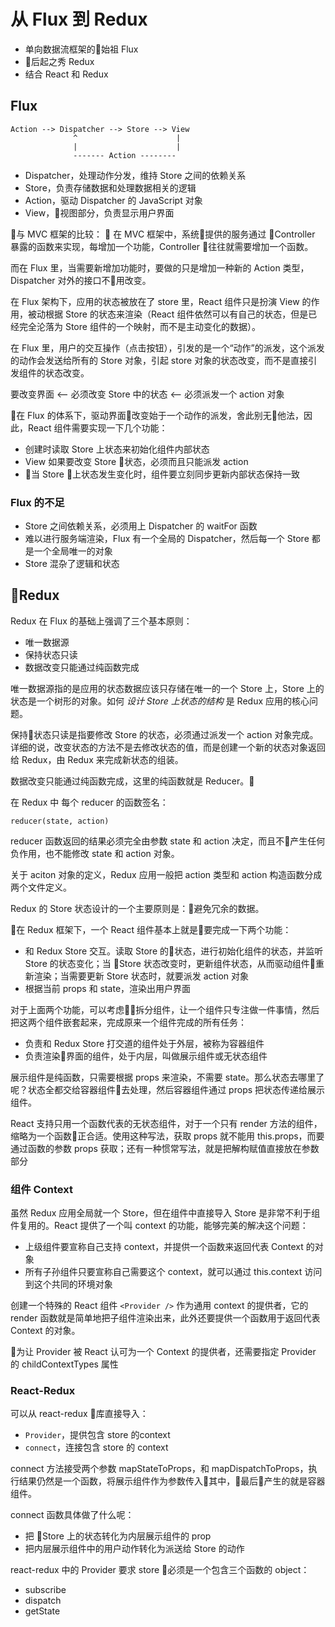 # 从 Flux 到 Redux

- 单向数据流框架的始祖 Flux
- 后起之秀 Redux
- 结合 React 和 Redux

## Flux

```
Action --> Dispatcher --> Store --> View
              ^                      |
              |                      |
              ------- Action --------
```

- Dispatcher，处理动作分发，维持 Store 之间的依赖关系
- Store，负责存储数据和处理数据相关的逻辑
- Action，驱动 Dispatcher 的 JavaScript 对象
- View，视图部分，负责显示用户界面

与 MVC 框架的比较：

在 MVC 框架中，系统提供的服务通过 Controller 暴露的函数来实现，每增加一个功能，Controller 往往就需要增加一个函数。

而在 Flux 里，当需要新增加功能时，要做的只是增加一种新的 Action 类型，Dispatcher 对外的接口不用改变。

在 Flux 架构下，应用的状态被放在了 store 里，React 组件只是扮演 View 的作用，被动根据 Store 的状态来渲染（React 组件依然可以有自己的状态，但是已经完全沦落为 Store 组件的一个映射，而不是主动变化的数据）。

在 Flux 里，用户的交互操作（点击按钮），引发的是一个“动作”的派发，这个派发的动作会发送给所有的 Store 对象，引起 store 对象的状态改变，而不是直接引发组件的状态改变。

要改变界面 <-- 必须改变 Store 中的状态 <-- 必须派发一个 action 对象

在 Flux 的体系下，驱动界面改变始于一个动作的派发，舍此别无他法，因此，React 组件需要实现一下几个功能：

- 创建时读取 Store 上状态来初始化组件内部状态
- View 如果要改变 Store 状态，必须而且只能派发 action
- 当 Store 上状态发生变化时，组件要立刻同步更新内部状态保持一致

### Flux 的不足

- Store 之间依赖关系，必须用上 Dispatcher 的 waitFor 函数
- 难以进行服务端渲染，Flux 有一个全局的 Dispatcher，然后每一个 Store 都是一个全局唯一的对象
- Store 混杂了逻辑和状态


## Redux 

Redux 在 Flux 的基础上强调了三个基本原则：

- 唯一数据源
- 保持状态只读
- 数据改变只能通过纯函数完成

唯一数据源指的是应用的状态数据应该只存储在唯一的一个 Store 上，Store 上的状态是一个树形的对象。如何 _设计 Store 上状态的结构_ 是 Redux 应用的核心问题。

保持状态只读是指要修改 Store 的状态，必须通过派发一个 action 对象完成。详细的说，改变状态的方法不是去修改状态的值，而是创建一个新的状态对象返回给 Redux，由 Redux 来完成新状态的组装。

数据改变只能通过纯函数完成，这里的纯函数就是 Reducer。

在 Redux 中 每个 reducer 的函数签名：

```
reducer(state, action)
```
reducer 函数返回的结果必须完全由参数 state 和 action 决定，而且不产生任何负作用，也不能修改 state 和 action 对象。


关于 aciton 对象的定义，Redux 应用一般把 action 类型和 action 构造函数分成两个文件定义。

Redux 的 Store 状态设计的一个主要原则是：避免冗余的数据。

在 Redux 框架下，一个 React 组件基本上就是要完成一下两个功能：

- 和 Redux Store 交互。读取 Store 的状态，进行初始化组件的状态，并监听 Store 的状态变化；当 Store 状态改变时，更新组件状态，从而驱动组件重新渲染；当需要更新 Store 状态时，就要派发 action 对象
- 根据当前 props 和 state，渲染出用户界面

 对于上面两个功能，可以考虑拆分组件，让一个组件只专注做一件事情，然后把这两个组件嵌套起来，完成原来一个组件完成的所有任务：

 - 负责和 Redux Store 打交道的组件处于外层，被称为容器组件
 - 负责渲染界面的组件，处于内层，叫做展示组件或无状态组件

 展示组件是纯函数，只需要根据 props 来渲染，不需要 state。那么状态去哪里了呢？状态全都交给容器组件去处理，然后容器组件通过 props 把状态传递给展示组件。

React 支持只用一个函数代表的无状态组件，对于一个只有 render 方法的组件，缩略为一个函数正合适。使用这种写法，获取 props 就不能用 this.props，而要通过函数的参数 props 获取；还有一种惯常写法，就是把解构赋值直接放在参数部分

### 组件 Context

虽然 Redux 应用全局就一个 Store，但在组件中直接导入 Store 是非常不利于组件复用的。React 提供了一个叫 context 的功能，能够完美的解决这个问题：

- 上级组件要宣称自己支持 context，并提供一个函数来返回代表 Context 的对象
- 所有子孙组件只要宣称自己需要这个 context，就可以通过 this.context 访问到这个共同的环境对象

创建一个特殊的 React 组件 `<Provider />` 作为通用 context 的提供者，它的 render 函数就是简单地把子组件渲染出来，此外还要提供一个函数用于返回代表 Context 的对象。

为让 Provider 被 React 认可为一个 Context 的提供者，还需要指定 Provider 的 childContextTypes 属性

### React-Redux

可以从 react-redux 库直接导入：

- `Provider`，提供包含 store 的context
- `connect`，连接包含 store 的 context

connect 方法接受两个参数 mapStateToProps，和 mapDispatchToProps，执行结果仍然是一个函数，将展示组件作为参数传入其中，最后产生的就是容器组件。

connect 函数具体做了什么呢：

- 把 Store 上的状态转化为内层展示组件的 prop
- 把内层展示组件中的用户动作转化为派送给 Store 的动作


react-redux 中的 Provider 要求 store 必须是一个包含三个函数的 object：

- subscribe
- dispatch
- getState

